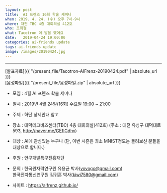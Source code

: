 ```yaml
---
layout: post
title:  AI 프렌즈 16회 학술 세미나
when: 2019. 4. 24. (수) 오후 7시-9시
where: 대전 TBC 4층 대회의실 412호
who: 조희철
what: Tacotron 이 말을 했어요
date:   2019-04-24 19:00:00
categories: ai-friends update
tags: ai-friends update
image: /images/20190424.jpg
---
```

***  
[발표자료]({{ "/present_file/Tacotron-AIFrenz-20190424.pdf" | absolute_url }})  
[음성파일]({{ "/present_file/음성파일.zip" | absolute_url }})  


- 모임 : 4월 AI 프렌즈 학술 세미나
- 일시 : 2019년 4월 24일(16회) 수요일 19:00 ~ 21:00
- 주제 : 하단 상세안내 참고
- 장소 : 대덕테크비즈센터(TBC) 4층 대회의실(412호)
             (주소 : 대전 유성구 대덕대로 593, http://naver.me/GEfICdhv)
- 대상 : AI에 관심있는 누구나
             (단, 이번 시즌은 최소 MNIST정도는 돌려보신 분들을 대상으로 합니다.)



- 후원 : 연구개발특구진흥재단  
- 문의 : 한국원자력연구원 유용균 박사(yoyogo@gmail.com)  
             한국전자통신연구원 김귀훈 박사(kiwi7580@gmail.com)  
- 사이트 : https://aifrenz.github.io/ 
